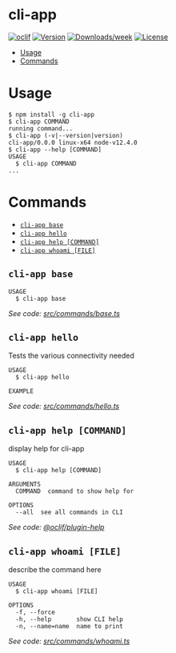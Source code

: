 cli-app
=======



[![oclif](https://img.shields.io/badge/cli-oclif-brightgreen.svg)](https://oclif.io)
[![Version](https://img.shields.io/npm/v/cli-app.svg)](https://npmjs.org/package/cli-app)
[![Downloads/week](https://img.shields.io/npm/dw/cli-app.svg)](https://npmjs.org/package/cli-app)
[![License](https://img.shields.io/npm/l/cli-app.svg)](https://github.com/jestrjk/aws-demo-sqs/blob/master/package.json)

<!-- toc -->
* [Usage](#usage)
* [Commands](#commands)
<!-- tocstop -->
# Usage
<!-- usage -->
```sh-session
$ npm install -g cli-app
$ cli-app COMMAND
running command...
$ cli-app (-v|--version|version)
cli-app/0.0.0 linux-x64 node-v12.4.0
$ cli-app --help [COMMAND]
USAGE
  $ cli-app COMMAND
...
```
<!-- usagestop -->
# Commands
<!-- commands -->
* [`cli-app base`](#cli-app-base)
* [`cli-app hello`](#cli-app-hello)
* [`cli-app help [COMMAND]`](#cli-app-help-command)
* [`cli-app whoami [FILE]`](#cli-app-whoami-file)

## `cli-app base`

```
USAGE
  $ cli-app base
```

_See code: [src/commands/base.ts](https://github.com/jestrjk/aws-demo-sqs/blob/v0.0.0/src/commands/base.ts)_

## `cli-app hello`

Tests the various connectivity needed

```
USAGE
  $ cli-app hello

EXAMPLE
```

_See code: [src/commands/hello.ts](https://github.com/jestrjk/aws-demo-sqs/blob/v0.0.0/src/commands/hello.ts)_

## `cli-app help [COMMAND]`

display help for cli-app

```
USAGE
  $ cli-app help [COMMAND]

ARGUMENTS
  COMMAND  command to show help for

OPTIONS
  --all  see all commands in CLI
```

_See code: [@oclif/plugin-help](https://github.com/oclif/plugin-help/blob/v2.2.1/src/commands/help.ts)_

## `cli-app whoami [FILE]`

describe the command here

```
USAGE
  $ cli-app whoami [FILE]

OPTIONS
  -f, --force
  -h, --help       show CLI help
  -n, --name=name  name to print
```

_See code: [src/commands/whoami.ts](https://github.com/jestrjk/aws-demo-sqs/blob/v0.0.0/src/commands/whoami.ts)_
<!-- commandsstop -->
